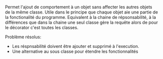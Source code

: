 Permet l'ajout de comportement à un objet sans affecter les autres objets de la même classe. Utile dans le principe que chaque objet aie une partie de la fonctionalité du programme. Equivalent à la chaine de répsonsabilité, à la différences que dans la chaine une seul classe gère la requête alors de pour le décorator c'est toutes les classes.

Problème résolus:
- Les réspnsabilité doivent être ajouter et supprimé à l'execution.
- Une alternative au sous classe pour étendre les fonctionnalités